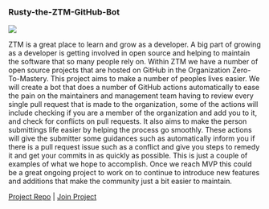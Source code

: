 ### Rusty-the-ZTM-GitHub-Bot
[![](https://img.shields.io/badge/Node%20Project-Rusty%20the%20ZTM%20GitHub%20Bot-blue?style=for-the-badge&logo=Node.js)](https://github.com/Bartholomewbd/Rusty-the-ZTM-GitHub-Bot.git)

ZTM is a great place to learn and grow as a developer. A big part of growing as a developer is getting involved in open source and helping to maintain the software that so many people rely on.  Within ZTM we have a number of open source projects that are hosted on GitHub in the Organization Zero-To-Mastery.  This project aims to make a number of peoples lives easier.  We will create a bot that does a number of GitHub actions automatically to ease the pain on the maintainers and management team having to review every single pull request that is made to the organization, some of the actions will include checking if you are a member of the organization and add you to it, and check for conflicts on pull requests.  It also aims to make the person submittings life easier by helping the process go smoothly.  These actions will give the submitter some guidances such as automatically inform you if there is a pull request issue such as a conflict and give you steps to remedy it and get your commits in as quickly as possible. This is just a couple of examples of what we hope to accomplish. Once we reach MVP this could be a great ongoing project to work on to continue to introduce new features and additions that make the community just a bit easier to maintain.  

[Project Repo](https://github.com/Bartholomewbd/Rusty-the-ZTM-GitHub-Bot) | [Join Project](https://discordapp.com/channels/423464391791476747)